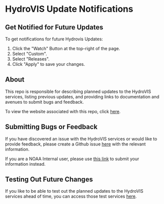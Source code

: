 # HydroVIS Update Notifications

## Get Notified for Future Updates

To get notifications for future Hydrovis Updates:
1. Click the "Watch" Button at the top-right of the page.
2. Select "Custom".
3. Select "Releases".
4. Click "Apply" to save your changes.

## About

This repo is responsible for describing planned updates to the HydroVIS services, listing previous updates, and providing links to documentation and avenues to submit bugs and feedback.

To view the website associated with this repo, click [here](https://noaa-owp.github.io/hydrovis-notifications/).

## Submitting Bugs or Feedback

If you have discovered an issue with the HydroVIS services or would like to provide feedback, please create a Github issue [here](https://github.com/NOAA-OWP/hydrovis-notifications/issues) with the relevant information.

If you are a NOAA Internal user, please use [this link](https://vlab.noaa.gov/redmine/projects/owp-prod-viz/issues/new) to submit your information instead.

## Testing Out Future Changes

If you like to be able to test out the planned updates to the HydroVIS services ahead of time, you can access those test services [here](https://maps-staging.water.noaa.gov/portal/home/).